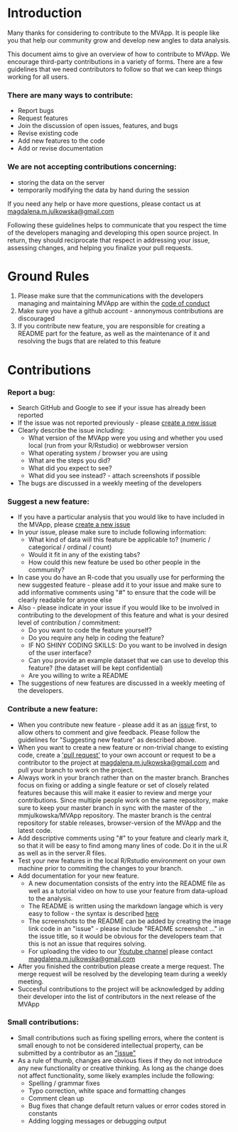 # Introduction

Many thanks for considering to contribute to the MVApp. It is people like you that help our community grow and develop new angles to data analysis. 

This document aims to give an overview of how to contribute to MVApp. We encourage third-party contributions in a variety of forms. There are a few guidelines that we need contributors to follow so that we can keep things working for all users.

### There are many ways to contribute:

* Report bugs
* Request features
* Join the discussion of open issues, features, and bugs
* Revise existing code
* Add new features to the code
* Add or revise documentation

### We are not accepting contributions concerning:

* storing the data on the server
* temporarily modifying the data by hand during the session

If you need any help or have more questions, please contact us at magdalena.m.julkowska@gmail.com

Following these guidelines helps to communicate that you respect the time of the developers managing and developing this open source project. In return, they should reciprocate that respect in addressing your issue, assessing changes, and helping you finalize your pull requests.
 
# Ground Rules

1. Please make sure that the communications with the developers managing and maintaining MVApp are within the [code of conduct](https://github.com/mmjulkowska/MVApp/blob/master/CODE_OF_CONDUCT.md)
2. Make sure you have a github account - annonymous contributions are discouraged
3. If you contribute new feature, you are responsible for creating a README part for the feature, as well as the maintenance of it and resolving the bugs that are related to this feature

# Contributions

### Report a bug:
* Search GitHub and Google to see if your issue has already been reported
* If the issue was not reported previously - please [create a new issue](https://github.com/mmjulkowska/MVApp/issues)
* Clearly describe the issue including:
  * What version of the MVApp were you using and whether you used local (run from your R/Rstudio) or webbrowser version
  * What operating system / browser you are using 
  * What are the steps you did?
  * What did you expect to see?
  * What did you see instead? - attach screenshots if possible
* The bugs are discussed in a weekly meeting of the developers

### Suggest a new feature:
* If you have a particular analysis that you would like to have included in the MVApp, please [create a new issue](https://github.com/mmjulkowska/MVApp/issues)
* In your issue, please make sure to include following information:
  * What kind of data will this feature be applicable to? (numeric / categorical / ordinal / count)
  * Would it fit in any of the existing tabs?
  * How could this new feature be used bo other people in the community?
* In case you do have an R-code that you usually use for performing the new suggested feature - please add it to your issue and make sure to add informative comments using "#" to ensure that the code will be clearly readable for anyone else
* Also - please indicate in your issue if you would like to be involved in contributing to the development of this feature and what is your desired level of contribution / commitment:
  * Do you want to code the feature yourself? 
  * Do you require any help in coding the feature?
  * IF NO SHINY CODING SKILLS: Do you want to be involved in design of the user interface? 
  * Can you provide an example dataset that we can use to develop this feature? (the dataset will be kept confidential)
  * Are you willing to write a README
* The suggestions of new features are discussed in a weekly meeting of the developers. 

### Contribute a new feature:
* When you contribute new feature - please add it as an [issue](https://github.com/mmjulkowska/MVApp/issues) first, to allow others to comment and give feedback. Please follow the guidelines for "Suggesting new feature" as described above.
* When you want to create a new feature or non-trivial change to existing code, create a ['pull request'](https://help.github.com/articles/creating-a-pull-request/) to your own account or request to be a contributor to the project at magdalena.m.julkowska@gmail.com and pull your branch to work on the project.
* Always work in your branch rather than on the master branch. Branches focus on fixing or adding a single feature or set of closely related features because this will make it easier to review and merge your contributions. Since multiple people work on the same repository, make sure to keep your master branch in sync with the master of the mmjulkowska/MVApp repository. The master branch is the central repository for stable releases, browser-version of the MVApp and the latest code.
* Add descriptive comments using "#" to your feature and clearly mark it, so that it will be easy to find among many lines of code. Do it in the ui.R as well as in the server.R files.
* Test your new features in the local R/Rstudio environment on your own machine prior to commiting the changes to your branch. 
* Add documentation for your new feature. 
    * A new documentation consists of the entry into the README file as well as a tutorial video on how to use your feature from data-upload to the analysis. 
    * The README is written using the markdown langage which is very easy to follow - the syntax is described [here](https://guides.github.com/features/mastering-markdown/)
    * The screenshots to the README can be added by creating the image link code in an "issue" - please include "README screenshot ..." in the issue title, so it would be obvious for the developers team that this is not an issue that requires solving. 
    * For uploading the video to our [Youtube channel](https://www.youtube.com/channel/UCeTCqj3dHWbjIbt9cXVjHMQ) please contact magdalena.m.julkowska@gmail.com
* After you finished the contribution please create a merge request. The merge request will be resolved by the developing team during a weekly meeting.
* Succesful contributions to the project will be acknowledged by adding their developer into the list of contributors in the next release of the MVApp

### Small contributions:
* Small contributions such as fixing spelling errors, where the content is small enough to not be considered intellectual property, can be submitted by a contributor as an ["issue"](https://github.com/mmjulkowska/MVApp/issues)
* As a rule of thumb, changes are obvious fixes if they do not introduce any new functionality or creative thinking. As long as the change does not affect functionality, some likely examples include the following:
  * Spelling / grammar fixes
  * Typo correction, white space and formatting changes
  * Comment clean up
  * Bug fixes that change default return values or error codes stored in constants
  * Adding logging messages or debugging output
  
